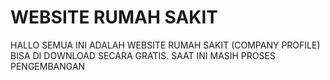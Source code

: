 # WEBSITE RUMAH SAKIT
HALLO SEMUA INI ADALAH WEBSITE RUMAH SAKIT (COMPANY PROFILE) BISA DI DOWNLOAD SECARA GRATIS.
SAAT INI MASIH PROSES PENGEMBANGAN
